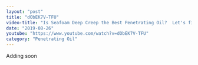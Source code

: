 ```yaml
---
layout: "post"
title: "dObEK7V-TFU"
video-title: "Is Seafoam Deep Creep the Best Penetrating Oil?  Let's find out! Seafoam vs Gibbs vs Liquid Wrench"
date: "2019-08-26"
youtube: "https://www.youtube.com/watch?v=dObEK7V-TFU"
category: "Penetrating Oil"
---
```

<div class="space-y-1"><p class="text-gray-400">Adding soon</p></div>